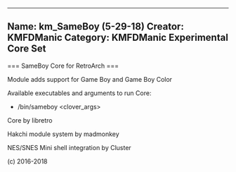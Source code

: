-----------------------
Name: km_SameBoy (5-29-18)
Creator: KMFDManic
Category: KMFDManic Experimental Core Set
-----------------------
=== SameBoy Core for RetroArch ===

Module adds support for Game Boy and Game Boy Color

Available executables and arguments to run Core:
- /bin/sameboy <rom> <clover_args>

Core by libretro

Hakchi module system by madmonkey

NES/SNES Mini shell integration by Cluster

(c) 2016-2018
